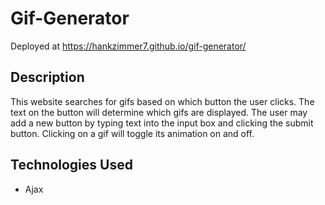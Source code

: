 # Gif-Generator

Deployed at https://hankzimmer7.github.io/gif-generator/

## Description

This website searches for gifs based on which button the user clicks. The text on the button will determine which gifs are displayed. The user may add a new button by typing text into the input box and clicking the submit button. Clicking on a gif will toggle its animation on and off.

## Technologies Used

* Ajax